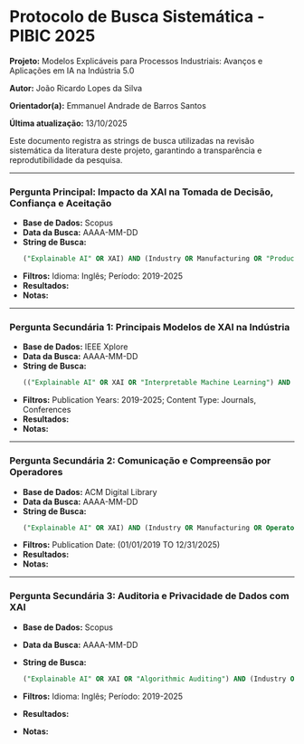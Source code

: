 # Protocolo de Busca Sistemática - PIBIC 2025

**Projeto:** Modelos Explicáveis para Processos Industriais: Avanços e Aplicações em IA na Indústria 5.0

**Autor:** João Ricardo Lopes da Silva

**Orientador(a):** Emmanuel Andrade de Barros Santos

**Última atualização:** 13/10/2025

Este documento registra as strings de busca utilizadas na revisão sistemática da literatura deste projeto, garantindo a transparência e reprodutibilidade da pesquisa.

---

### Pergunta Principal: Impacto da XAI na Tomada de Decisão, Confiança e Aceitação

-   **Base de Dados:** Scopus
-   **Data da Busca:** AAAA-MM-DD
-   **String de Busca:**
    ```sql
    ("Explainable AI" OR XAI) AND (Industry OR Manufacturing OR "Production Process*") AND (Trust OR Transparency OR Adoption OR "Decision Making" OR Performance OR Acceptance OR Reliability)
    ```
-   **Filtros:** Idioma: Inglês; Período: 2019-2025
-   **Resultados:** 
-   **Notas:**

---

### Pergunta Secundária 1: Principais Modelos de XAI na Indústria

-   **Base de Dados:** IEEE Xplore
-   **Data da Busca:** AAAA-MM-DD
-   **String de Busca:**
    ```sql
    (("Explainable AI" OR XAI OR "Interpretable Machine Learning") AND (Industry OR "Industrial Process*" OR Manufacturing OR "Smart Manufacturing"))
    ```
-   **Filtros:** Publication Years: 2019-2025; Content Type: Journals, Conferences
-   **Resultados:** 
-   **Notas:**

---

### Pergunta Secundária 2: Comunicação e Compreensão por Operadores

-   **Base de Dados:** ACM Digital Library
-   **Data da Busca:** AAAA-MM-DD
-   **String de Busca:**
    ```sql
    ("Explainable AI" OR XAI) AND (Industry OR Manufacturing OR Operator*) AND (Visualization OR "User Interface" OR "Human-in-the-loop")
    ```
-   **Filtros:** Publication Date: (01/01/2019 TO 12/31/2025)
-   **Resultados:** 
-   **Notas:**

---

### Pergunta Secundária 3: Auditoria e Privacidade de Dados com XAI

-   **Base de Dados:** Scopus
-   **Data da Busca:** AAAA-MM-DD
-   **String de Busca:**
    ```sql
    ("Explainable AI" OR XAI OR "Algorithmic Auditing") AND (Industry OR "Industrial Data") AND (Privacy OR "Data Protection" OR GDPR OR Regulation)
    ```
-   **Filtros:** Idioma: Inglês; Período: 2019-2025
-   **Resultados:** 

-   **Notas:** 
